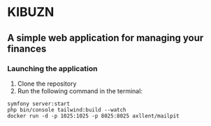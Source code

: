 # KIBUZN

## A simple web application for managing your finances

### Launching the application

1. Clone the repository
2. Run the following command in the terminal:

```
symfony server:start
php bin/console tailwind:build --watch
docker run -d -p 1025:1025 -p 8025:8025 axllent/mailpit
```

